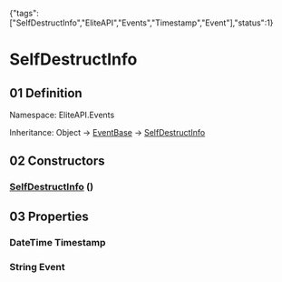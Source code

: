 {"tags":["SelfDestructInfo","EliteAPI","Events","Timestamp","Event"],"status":1}

# SelfDestructInfo

## 01 Definition

Namespace: <span class='code'>EliteAPI.Events</span>

Inheritance: <span class='code'>Object</span> → <span class='code'>[EventBase](../../EliteAPI/Events/EventBase.html)</span> → <span class='code'>[SelfDestructInfo](../../EliteAPI/Events/SelfDestructInfo.html)</span>

## 02 Constructors

### <span class='code'>[SelfDestructInfo](../../EliteAPI/Events/SelfDestructInfo.html)</span> ()

## 03 Properties

### <span class='code'>DateTime</span> Timestamp

### <span class='code'>String</span> Event

